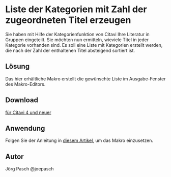 # Liste der Kategorien mit Zahl der zugeordneten Titel erzeugen

Sie haben mit Hilfe der Kategorienfunktion von Citavi Ihre Literatur in Gruppen eingeteilt. Sie möchten nun ermitteln, wieviele Titel in jeder Kategorie vorhanden sind. Es soll eine Liste mit Kategorien erstellt werden, die nach der Zahl der enthaltenen Titel absteigend sortiert ist. 

## Lösung
Das hier erhältliche Makro erstellt die gewünschte Liste im Ausgabe-Fenster des Makro-Editors.

## Download
[für Citavi 4 und neuer](C4+_Count_References_In_Categories.cs)

## Anwendung
Folgen Sie der Anleitung in [diesem Artikel](\readme.de.md), um das Makro einzusetzen.

## Autor
Jörg Pasch @joepasch
